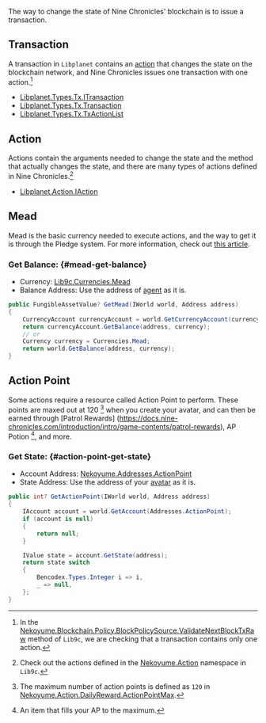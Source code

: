 The way to change the state of Nine Chronicles' blockchain is to issue a transaction.

## Transaction

A transaction in `Libplanet` contains an [action](#action) that changes the state on the blockchain network, and Nine Chronicles issues one transaction with one action.[^block-policy-1action-in-1tx]

- [Libplanet.Types.Tx.ITransaction](https://github.com/planetarium/libplanet/blob/5.2.2/src/Libplanet.Types/Tx/ITransaction.cs)
- [Libplanet.Types.Tx.Transaction](https://github.com/planetarium/libplanet/blob/5.2.2/src/Libplanet.Types/Tx/Transaction.cs)
- [Libplanet.Types.Tx.TxActionList](https://github.com/planetarium/libplanet/blob/5.2.2/src/Libplanet.Types/Tx/TxActionList.cs)

## Action

Actions contain the arguments needed to change the state and the method that actually changes the state, and there are many types of actions defined in Nine Chronicles.[^lib9c-actions]

- [Libplanet.Action.IAction](https://github.com/planetarium/libplanet/blob/5.2.2/src/Libplanet.Action/IAction.cs)

## Mead

Mead is the basic currency needed to execute actions, and the way to get it is through the Pledge system.
For more information, check out [this article](https://docs.nine-chronicles.com/introduction/guide/nine-chronicles-portal/patron).

### Get Balance: {#mead-get-balance}

- Currency: [Lib9c.Currencies.Mead](https://github.com/planetarium/lib9c/blob/1.17.3/Lib9c/Currencies.cs#L66)
- Balance Address: Use the address of [agent](./agent/0-agent) as it is.

```cs
public FungibleAssetValue? GetMead(IWorld world, Address address)
{
    CurrencyAccount currencyAccount = world.GetCurrencyAccount(currency);
    return currencyAccount.GetBalance(address, currency);
    // or
    Currency currency = Currencies.Mead;
    return world.GetBalance(address, currency);
}
```

## Action Point

Some actions require a resource called Action Point to perform. These points are maxed out at 120 [^action-point-max] when you create your avatar, and can then be earned through [Patrol Rewards] (https://docs.nine-chronicles.com/introduction/intro/game-contents/patrol-rewards), AP Potion [^ap-potion], and more.

### Get State: {#action-point-get-state}

- Account Address: [Nekoyume.Addresses.ActionPoint](https://github.com/planetarium/lib9c/blob/1.17.3/Lib9c/Addresses.cs#L50)
- State Address: Use the address of your [avatar](./avatar/0-avatar) as it is.

```cs
public int? GetActionPoint(IWorld world, Address address)
{
    IAccount account = world.GetAccount(Addresses.ActionPoint);
    if (account is null)
    {
        return null;
    }

    IValue state = account.GetState(address);
    return state switch
    {
        Bencodex.Types.Integer i => i,
        _ => null,
    };
}
```

[^block-policy-1action-in-1tx]: In the [Nekoyume.Blockchain.Policy.BlockPolicySource.ValidateNextBlockTxRaw](https://github.com/planetarium/lib9c/blob/1.17.3/Lib9c.Policy/Policy/BlockPolicySource.cs#L165-L171) method of `Lib9c`, we are checking that a transaction contains only one action.
[^lib9c-actions]: Check out the actions defined in the [Nekoyume.Action](https://github.com/planetarium/lib9c/tree/1.17.3/Lib9c/Action) namespace in `Lib9c`.
[^action-point-max]: The maximum number of action points is defined as `120` in [Nekoyume.Action.DailyReward.ActionPointMax](https://github.com/planetarium/lib9c/blob/1.17.3/Lib9c/Action/DailyReward.cs#L29).
[^ap-potion]: An item that fills your AP to the maximum.
